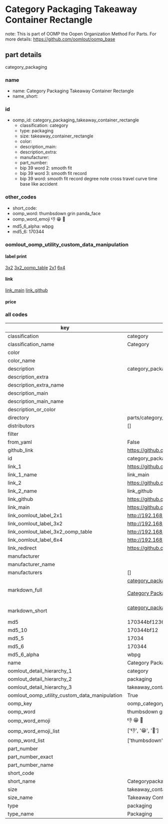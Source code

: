 # Category Packaging Takeaway Container Rectangle  

note: This is part of OOMP the Oopen Organization Method For Parts. For more details: https://github.com/oomlout/oomp_base

##  part details
  



category_packaging



### name
* name: Category Packaging Takeaway Container Rectangle
* name_short: 
### id
* oomp_id: category_packaging_takeaway_container_rectangle
  * classification: category
  * type: packaging
  * size: takeaway_container_rectangle
  * color: 
  * description_main: 
  * description_extra: 
  * manufacturer: 
  * part_number: 
  * bip 39 word 2: smooth fit
  * bip 39 word 3: smooth fit record
  * bip 39 word: smooth fit record degree note cross travel curve time base like accident

### other_codes
* short_code: 
* oomp_word: thumbsdown grin panda_face
* oomp_word_emoji :thumbsdown: :grin: :panda_face:
* md5_6_alpha: wbpg
* md5_6: 170344






### oomlout_oomp_utility_custom_data_manipulation
#### label print
[3x2](http://192.168.1.245:1112/?label=oomp%20wbpg)
[3x2_oomp_table](http://192.168.1.108:1112/?label=oomp%20wbpg)
[2x1](http://192.168.1.242:1112/?label=oomp%20wbpg)
[6x4](http://192.168.1.55:1112/?label=oomp%20wbpg)    

#### link

[link_main](https://github.com/oomlout/oomlout_oomp_version_1_messy/tree/main/parts/category_packaging_takeaway_container_rectangle) [link_github](https://github.com/oomlout/oomlout_oomp_version_1_messy/tree/main/parts/category_packaging_takeaway_container_rectangle)                             

#### price







### all codes 
| key | value |  
| --- | --- |  
| classification | category |  
| classification_name | Category |  
| color |  |  
| color_name |  |  
| description | category_packaging |  
| description_extra |  |  
| description_extra_name |  |  
| description_main |  |  
| description_main_name |  |  
| description_or_color |   |  
| directory | parts/category_packaging_takeaway_container_rectangle |  
| distributors | [] |  
| filter |  |  
| from_yaml | False |  
| github_link | https://github.com/oomlout/oomlout_oomp_part_src/tree/main/parts/category_packaging_takeaway_container_rectangle |  
| id | category_packaging_takeaway_container_rectangle |  
| link_1 | https://github.com/oomlout/oomlout_oomp_version_1_messy/tree/main/parts/category_packaging_takeaway_container_rectangle |  
| link_1_name | link_main |  
| link_2 | https://github.com/oomlout/oomlout_oomp_version_1_messy/tree/main/parts/category_packaging_takeaway_container_rectangle |  
| link_2_name | link_github |  
| link_github | https://github.com/oomlout/oomlout_oomp_version_1_messy/tree/main/parts/category_packaging_takeaway_container_rectangle |  
| link_main | https://github.com/oomlout/oomlout_oomp_version_1_messy/tree/main/parts/category_packaging_takeaway_container_rectangle |  
| link_oomlout_label_2x1 | http://192.168.1.242:1112/?label=oomp%20wbpg |  
| link_oomlout_label_3x2 | http://192.168.1.245:1112/?label=oomp%20wbpg |  
| link_oomlout_label_3x2_oomp_table | http://192.168.1.108:1112/?label=oomp%20wbpg |  
| link_oomlout_label_6x4 | http://192.168.1.55:1112/?label=oomp%20wbpg |  
| link_redirect | https://github.com/oomlout/oomlout_oomp_version_1_messy/tree/main/parts/category_packaging_takeaway_container_rectangle |  
| manufacturer |  |  
| manufacturer_name |  |  
| manufacturers | [] |  
| markdown_full | [category_packaging_takeaway_container_rectangle](none)<br>[](none)<br>[Category Packaging Takeaway Container Rectangle](none)<br><br> |  
| markdown_short | [category_packaging_takeaway_container_rectangle](none)<br><br> |  
| md5 | 170344bf12365cf0d04b539d6795f667 |  
| md5_10 | 170344bf12 |  
| md5_5 | 17034 |  
| md5_6 | 170344 |  
| md5_6_alpha | wbpg |  
| name | Category Packaging Takeaway Container Rectangle |  
| oomlout_detail_hierarchy_1 | category |  
| oomlout_detail_hierarchy_2 | packaging |  
| oomlout_detail_hierarchy_3 | takeaway_container_rectangle |  
| oomlout_oomp_utility_custom_data_manipulation | True |  
| oomp_key | oomp_category_packaging_takeaway_container_rectangle |  
| oomp_word | thumbsdown grin panda_face |  
| oomp_word_emoji | :thumbsdown: :grin: :panda_face: |  
| oomp_word_emoji_list | [':thumbsdown:', ':grin:', ':panda_face:'] |  
| oomp_word_list | ['thumbsdown', 'grin', 'panda_face'] |  
| part_number |  |  
| part_number_exact |  |  
| part_number_name |  |  
| short_code |  |  
| short_name | Categorypackaging |  
| size | takeaway_container_rectangle |  
| size_name | Takeaway Container Rectangle |  
| type | packaging |  
| type_name | Packaging |  
